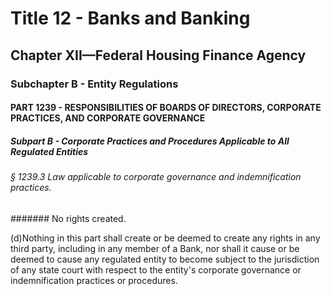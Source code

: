 
# Title 12 - Banks and Banking
## Chapter XII—Federal Housing Finance Agency
### Subchapter B - Entity Regulations
#### PART 1239 - RESPONSIBILITIES OF BOARDS OF DIRECTORS, CORPORATE PRACTICES, AND CORPORATE GOVERNANCE
##### Subpart B - Corporate Practices and Procedures Applicable to All Regulated Entities
###### § 1239.3 Law applicable to corporate governance and indemnification practices.
####### No rights created.

(d)Nothing in this part shall create or be deemed to create any rights in any third party, including in any member of a Bank, nor shall it cause or be deemed to cause any regulated entity to become subject to the jurisdiction of any state court with respect to the entity's corporate governance or indemnification practices or procedures.
